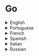 # Go

<details>
  <summary>English</summary>
  
  ### Materials
- [The Go Programming Language](https://golang.org/)
- [Wikipedia](https://en.wikipedia.org/wiki/Go_(programming_language))
- [Geeks for Geeks](https://www.geeksforgeeks.org/go-programming-language-introduction/)
- [Go by Example](https://gobyexample.com/)
- [Go Overview](https://blog.learngoprogramming.com/about-go-language-an-overview-f0bee143597c)
- [Go Intro](https://www.toptal.com/go/go-programming-a-step-by-step-introductory-tutorial)
- [Awesome Go](https://awesome-go.com/)
- [Learning Go](https://miek.nl/downloads/2015/go.pdf)
- [Go Bootcamp](http://www.golangbootcamp.com/book/frontmatter)
- [Godoc](https://godoc.org/)
- [Tutorialspoint](https://www.tutorialspoint.com/go/)
- [Reddit](https://www.reddit.com/r/golang/)
- [Go for Beginners](https://thenewstack.io/the-new-stack-intros-go-programming-for-beginners/)
- [Golangbot](https://golangbot.com/)
- [VS Code Go](https://code.visualstudio.com/docs/languages/go)
- [Go for Industrial Programming](https://peter.bourgon.org/go-for-industrial-programming/)
- [The Go Language](https://www.cs.tau.ac.il/~msagiv/courses/pl16/go.pdf)
- [Go Resources](http://go-lang.cat-v.org/)
- [Essential Go](https://www.programming-books.io/essential/go/)
- [Go in Practice](http://lup.lub.lu.se/luur/download?func=downloadFile&amp;recordOId=4461224&amp;fileOId=4461233)
- [Monads for Go](https://awalterschulze.github.io/blog/post/monads-for-goprogrammers/)
- [Learn-Golang](https://www.learn-golang.org/g)
- [Learn X in Y minutes](https://learnxinyminutes.com/docs/go/)
- [Gophercises](https://gophercises.com/)
- [Go Book](https://miek.nl/go/)
- [Cosmic Learn](https://www.cosmiclearn.com/go/)
- [Go Web Examples](https://gowebexamples.com/)
- [Golang Programs](https://www.golangprograms.com/advance-programs.html)
- [Golang Code](https://golangcode.com/)
- [Golearn](https://github.com/golang/go/wiki/Learn)
- [Golang Course](https://tutorialedge.net/course/golang/)
- [Go Getting Started](https://dev.to/codehakase/golang---getting-started-16c)
- [Xahlee Golang Tutorial](http://xahlee.info/golang/golang_index.html)
- [Edureka](https://www.edureka.co/blog/golang-tutorial/)
- [Java to Go](https://yourbasic.org/golang/go-java-tutorial/)
- [Guide to Go](https://www.calhoun.io/guide-to-go/)
- [Go Basics](http://aqualab.cs.northwestern.edu/component/attachments/download/531)
- [Javatpoint](https://www.javatpoint.com/go-tutorial)
- [Little Go Book](https://www.openmymind.net/assets/go/go.pdf)
- [Programming in Go](http://www.iakovlev.org/zip/go.pdf)
- [Go for Python Programmers](https://media.readthedocs.org/pdf/golang-for-python-programmers/latest/golang-for-python-programmers.pdf)
- [Go for Optimization](http://www.sce.carleton.ca/faculty/chinneck/docs/GoForOptimization.pdf)
- [Evaluating the Go Language](https://ecs.victoria.ac.nz/foswiki/pub/Main/TechnicalReportSeries/ECSTR11-01.pdf)
- [Another Go](https://web.stanford.edu/class/ee380/Abstracts/100428-pike-stanford.pdf)
- [Introduction to Programming in Go](https://www.golang-book.com/public/pdf/gobook.0.pdf)
- [Go Crash Course](https://www.youtube.com/watch?v=SqrbIlUwR0U)
- [Go in One Video](https://www.youtube.com/watch?v=CF9S4QZuV30)
- [Go Practical Basics](https://www.youtube.com/watch?v=G3PvTWRIhZA&amp;list=PLQVvvaa0QuDeF3hP0wQoSxpkqgRcgxMqX)
- [Web Apps with Go](https://www.youtube.com/watch?v=Vlie-srOU8c)
- [Concurrency in Go](https://www.youtube.com/watch?v=LvgVSSpwND8)
- [Go in 12 minutes](https://www.youtube.com/watch?v=C8LgvuEBraI)
- [Go Concurrency Patterns](https://www.youtube.com/watch?v=f6kdp27TYZs)
- [Go Programming Language](https://www.youtube.com/watch?v=rKnDgT73v8s)
- [Get Started with Go](https://www.youtube.com/watch?v=2KmHtgtEZ1s)
- [Golang Tutorials](https://www.youtube.com/playlist?list=PLzMcBGfZo4-mtY_SE3HuzQJzuj4VlUG0q)
</details>

<details>
  <summary>Portuguese</summary>
  
  ### Materials
- [Golangbr](http://www.golangbr.org/)
- [Trabalhando com Go](https://imasters.com.br/back-end/trabalhando-com-go-golang-a-linguagem-do-google)
- [Seminário Go](https://inf.ufes.br/~vitorsouza/wp-content/uploads/teaching-lp-20162-seminario-go.pdf)
- [Porque Golang](https://gopher.net.br/o-que-e-e-por-que-go-golang/)
- [Go Lang - A Linguagem da Google](https://www.ime.usp.br/~gold/cursos/2015/MAC5742/reports/GoLang.pdf)
- [Programação Concorrente](http://cocic.cm.utfpr.edu.br/progconcorrente/doku.php?id=go)
- [Um Tour por Go](https://go-tour-br.appspot.com/welcome/1)
</details>

<details>
  <summary>French</summary>
  
  ### Materials
- [Tutoriel Go](https://brice-colucci.developpez.com/tutoriels/go/tutoriel-programmation/)
- [Langage Go](https://www.scriptol.fr/programmation/go.php)
- [Le Langage Go](https://www.bortzmeyer.org/files/go-lang-intro-SHOW.pdf)
- [Programmation en Go](https://fr.wikibooks.org/wiki/Programmation_en_Go)
</details>

<details>
  <summary>Spanish</summary>
  
  ### Materials
- [Go con Ejemplos](http://goconejemplos.com/)
- [Introduccion al Go](https://www.genbeta.com/desarrollo/introduccion-al-lenguaje-de-programacion-go)
- [Curso de Go](https://codigofacilito.com/cursos/go)
- [El Lenguaje Go](https://nasciiboy.land/prog/tgpl/)
- [Curso de Go](http://roberto.costumero.es/slides/Go2010/manual_go.pdf)
</details>

<details>
  <summary>Italian</summary>
  
  ### Materials
- [Il Linguaggio Go](http://tesi.cab.unipd.it/33111/1/Tesina_562011.pdf)
</details>

<details>
  <summary>Russian</summary>
  
  ### Materials
- [Golang Basics](https://tproger.ru/translations/golang-basics/)
- [4Gophers](https://4gophers.ru/tags/golang/)
- [Golang-Book](http://golang-book.ru/)
- [Gobook](https://losst.ru/wp-content/uploads/2016/08/Vvedenie-v-programmirovanie-na-Go-Keleb-Doksi.pdf)
- [Go Presentation](https://devconf.ru/data/devconf2016/ppt/185.pdf)
</details>